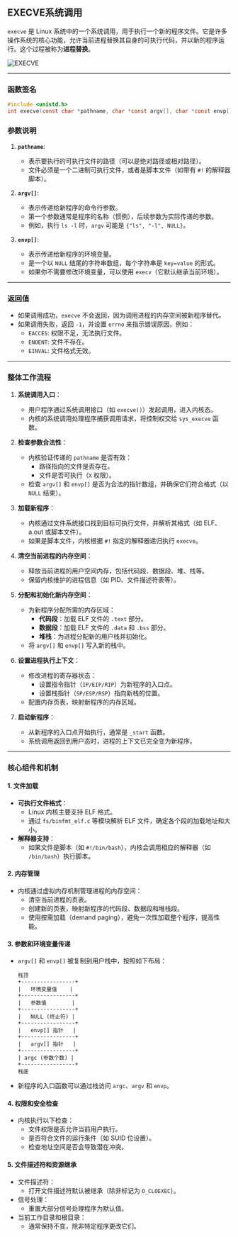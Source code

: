 ## EXECVE系统调用

`execve` 是 Linux 系统中的一个系统调用，用于执行一个新的程序文件。它是许多操作系统的核心功能，允许当前进程替换其自身的可执行代码，并以新的程序运行。这个过程被称为**进程替换**。

![EXECVE](../images/EXECVE.svg)

---

### **函数签名**

```c
#include <unistd.h>
int execve(const char *pathname, char *const argv[], char *const envp[]);
```

### **参数说明**

1. **`pathname`**:
   - 表示要执行的可执行文件的路径（可以是绝对路径或相对路径）。
   - 文件必须是一个二进制可执行文件，或者是脚本文件（如带有 `#!` 的解释器脚本）。

2. **`argv[]`**:
   - 表示传递给新程序的命令行参数。
   - 第一个参数通常是程序的名称（惯例），后续参数为实际传递的参数。
   - 例如，执行 `ls -l` 时，`argv` 可能是 `{"ls", "-l", NULL}`。

3. **`envp[]`**:
   - 表示传递给新程序的环境变量。
   - 是一个以 `NULL` 结尾的字符串数组，每个字符串是 `key=value` 的形式。
   - 如果你不需要修改环境变量，可以使用 `execv`（它默认继承当前环境）。

---

### **返回值**

- 如果调用成功，`execve` 不会返回，因为调用进程的内存空间被新程序替代。
- 如果调用失败，返回 `-1`，并设置 `errno` 来指示错误原因，例如：
  - `EACCES`: 权限不足，无法执行文件。
  - `ENOENT`: 文件不存在。
  - `EINVAL`: 文件格式无效。

---

### **整体工作流程**

1. **系统调用入口**：
   - 用户程序通过系统调用接口（如 `execve()`）发起调用，进入内核态。
   - 内核的系统调用处理程序捕获调用请求，将控制权交给 `sys_execve` 函数。

2. **检查参数合法性**：
   - 内核验证传递的 `pathname` 是否有效：
     - 路径指向的文件是否存在。
     - 文件是否可执行（`X` 权限）。
   - 检查 `argv[]` 和 `envp[]` 是否为合法的指针数组，并确保它们符合格式（以 `NULL` 结束）。

3. **加载新程序**：
   - 内核通过文件系统接口找到目标可执行文件，并解析其格式（如 ELF、a.out 或脚本文件）。
   - 如果是脚本文件，内核根据 `#!` 指定的解释器递归执行 `execve`。

4. **清空当前进程的内存空间**：
   - 释放当前进程的用户空间内存，包括代码段、数据段、堆、栈等。
   - 保留内核维护的进程信息（如 PID、文件描述符表等）。

5. **分配和初始化新内存空间**：
   - 为新程序分配所需的内存区域：
     - **代码段**：加载 ELF 文件的 `.text` 部分。
     - **数据段**：加载 ELF 文件的 `.data` 和 `.bss` 部分。
     - **堆栈**：为进程分配新的用户栈并初始化。
   - 将 `argv[]` 和 `envp[]` 写入新的栈中。

6. **设置进程执行上下文**：
   - 修改进程的寄存器状态：
     - 设置指令指针（`IP/EIP/RIP`）为新程序的入口点。
     - 设置栈指针（`SP/ESP/RSP`）指向新栈的位置。
   - 配置内存页表，映射新程序的内存区域。

7. **启动新程序**：
   - 从新程序的入口点开始执行，通常是 `_start` 函数。
   - 系统调用返回到用户态时，进程的上下文已完全变为新程序。

---

### **核心组件和机制**

#### **1. 文件加载**
- **可执行文件格式**：
  - Linux 内核主要支持 ELF 格式。
  - 通过 `fs/binfmt_elf.c` 等模块解析 ELF 文件，确定各个段的加载地址和大小。
- **解释器支持**：
  - 如果文件是脚本（如 `#!/bin/bash`），内核会调用相应的解释器（如 `/bin/bash`）执行脚本。

#### **2. 内存管理**
- 内核通过虚拟内存机制管理进程的内存空间：
  - 清空当前进程的页表。
  - 创建新的页表，映射新程序的代码段、数据段和堆栈段。
  - 使用按需加载（demand paging），避免一次性加载整个程序，提高性能。

#### **3. 参数和环境变量传递**
- `argv[]` 和 `envp[]` 被复制到用户栈中，按照如下布局：
  ```
  栈顶
  +-----------------+
  |   环境变量值    |
  +-----------------+
  |   参数值        |
  +-----------------+
  |   NULL (终止符) |
  +-----------------+
  |   envp[] 指针   |
  +-----------------+
  |   argv[] 指针   |
  +-----------------+
  | argc (参数个数) |
  +-----------------+
  栈底
  ```
- 新程序的入口函数可以通过栈访问 `argc`、`argv` 和 `envp`。

#### **4. 权限和安全检查**
- 内核执行以下检查：
  - 文件权限是否允许当前用户执行。
  - 是否符合文件的运行条件（如 SUID 位设置）。
  - 检查地址空间是否会导致潜在冲突。

#### **5. 文件描述符和资源继承**
- 文件描述符：
  - 打开文件描述符默认被继承（除非标记为 `O_CLOEXEC`）。
- 信号处理：
  - 重置大部分信号处理程序为默认值。
- 当前工作目录和根目录：
  - 通常保持不变，除非特定程序更改它们。
